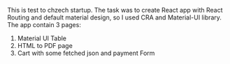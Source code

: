 This is test to chzech startup. The task was to create React app with React Routing and default material design, so I used CRA and Material-UI library. The app contain 3 pages:
1. Material UI Table
2. HTML to PDF page
3. Cart with some fetched json and payment Form
